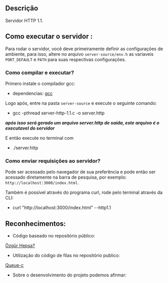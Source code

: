 
## Descrição

Servidor HTTP 1.1.

## Como executar o servidor :

Para rodar o servidor, você deve primeiramente definir as configurações de ambiente,
para isso, altere no arquivo `server-source/env.h` as variaveis `PORT_DEFAULT` e `PATH` para suas respectivas configurações.

### Como compilar e executar?

Primero instale o compilador gcc:
- dependencias: [gcc](https://gcc.gnu.org/)

Logo após, entre na pasta `server-source` e execute o seguinte comando:

- gcc -pthread server-http-1.1.c -o server.http

 ***após isso será gerado um arquivo server.http de saída, este arquivo é o executavel do servidor*** 

E então execute no terminal com 

- ./server.http


### Como enviar requisições ao servidor?

Pode ser acessado pelo navegador de sua preferência e pode então ser acessado diretamente na barra de pesquisa, por exemplo: `http://localhost:3000/index.html`.


Também é possível através do programa curl, rode pelo terminal através da CLI:

- curl "http://localhost:3000/index.html" --http1.1

## Reconhecimentos:

*   Código baseado no repositório público:

[Özgür Hepsa?](https://github.com/ozgurhepsag/Multi-threaded-HTTP-Server)

* Utilização do código de filas no repositório publico:

[Queue-c](https://github.com/matthewhartstonge/c-queue)

* Sobre o desenvolvimento do projeto podemos afirmar:


